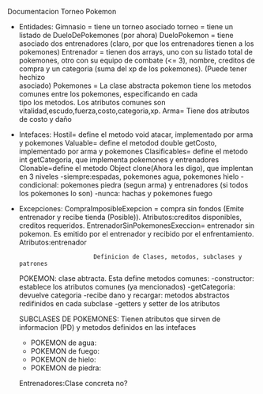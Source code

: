Documentacion Torneo Pokemon
  - Entidades:
        Gimnasio = tiene un torneo asociado
        torneo = tiene un listado de DueloDePokemones (por ahora)
        DueloPokemon = tiene asociado dos entrenadores (claro, por que los entrenadores tienen a los pokemones)
        Entrenador = tienen dos arrays, uno con su listado total de pokemones, otro con su equipo de combate (<= 3), 
                     nombre, creditos de compra y un categoria (suma del xp de los pokemones). (Puede tener hechizo  
                     asociado)
        Pokemones = La clase abstracta pokemon tiene los metodos comunes entre los pokemones, especificando en cada  
                    tipo los metodos. Los atributos comunes son vitalidad,escudo,fuerza,costo,categoria,xp.
        Arma= Tiene dos atributos de costo y daño

  - Intefaces:
        Hostil= define el metodo void atacar, implementado por arma y pokemones
        Valuable= define el metodod double getCosto, implementado por arma y pokemones
        Clasificables= define el metodo int getCategoria, que implementa pokemones y entrenadores
        Clonable=define el metodo Object clone(Ahora les digo), que implentan en 3 niveles
                 -siempre:espadas, pokemones agua, pokemones hielo
                 -condicional: pokemones piedra (segun arma) y entrenadores (si todos los pokemones lo son)
                 -nunca: hachas y pokemones fuego
   
   - Excepciones:
         CompraImposibleExepcion = compra sin fondos (Emite entrenador y recibe tienda (Posible)). Atributos:creditos 
                                    disponibles, creditos requeridos.
         EntrenadorSinPokemonesExeccion= entrenador sin pokemon. Es emitido por el entrenador y recibido por el 
                                         enfrentamiento. Atributos:entrenador


                              Definicion de Clases, metodos, subclases y patrones

     POKEMON: clase abtracta. Esta define metodos comunes:
                             -constructor: establece los atributos comunes (ya mencionados)
                             -getCategoria: devuelve categoria
                             -recibe dano y recargar: metodos abstractos redifinidos en cada subclase
                             -getters y setter de los atributos

     SUBCLASES DE POKEMONES: Tienen atributos que sirven de informacion (PD) y  metodos definidos en las intefaces 

        - POKEMON de agua:
        - POKEMON de fuego:
        - POKEMON de hielo:
        - POKEMON de piedra:
   
     Entrenadores:Clase concreta no?

